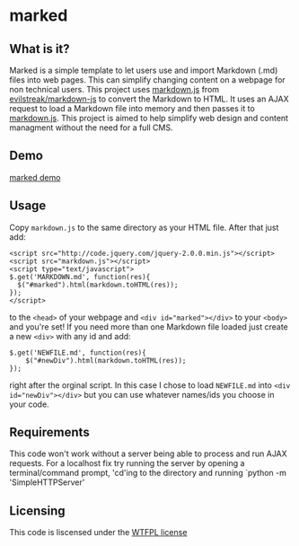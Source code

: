 marked
======

What is it?
-----------

Marked is a simple template to let users use and import Markdown (.md) files into web pages. This can simplify changing content on a webpage for non technical users. This project uses [markdown.js](https://github.com/trevorstarick/marked/blob/master/markdown.js) from [evilstreak/markdown-js](https://github.com/evilstreak/markdown-js) to convert the Markdown to HTML. It uses an AJAX request to load a Markdown file into memory and then passes it to [markdown.js](https://github.com/trevorstarick/marked/blob/master/markdown.js). This project is aimed to help simplify web design and content managment without the need for a full CMS.

Demo
----
[marked demo](http://marked.starick.me)

Usage
------------

Copy `markdown.js` to the same directory as your HTML file. After that just add:

```
<script src="http://code.jquery.com/jquery-2.0.0.min.js"></script>
<script src="markdown.js"></script>
<script type="text/javascript">
$.get('MARKDOWN.md', function(res){
  $("#marked").html(markdown.toHTML(res));
});
</script>
```

to the `<head>` of your webpage and `<div id="marked"></div>` to your `<body>` and you're set! If you need more than one Markdown file loaded just create a new `<div>` with any id and add:

```
$.get('NEWFILE.md', function(res){
	$("#newDiv").html(markdown.toHTML(res));
});
```

right after the orginal script. In this case I chose to load `NEWFILE.md` into `<div id="newDiv"></div>` but you can use whatever names/ids you choose in your code.

Requirements
------------

This code won't work without a server being able to process and run AJAX requests. For a localhost fix try running the server by opening a terminal/command prompt, 'cd'ing to the directory and running `python -m 'SimpleHTTPServer'

Licensing
---------
This code is liscensed under the [WTFPL license](http://www.wtfpl.net/)
